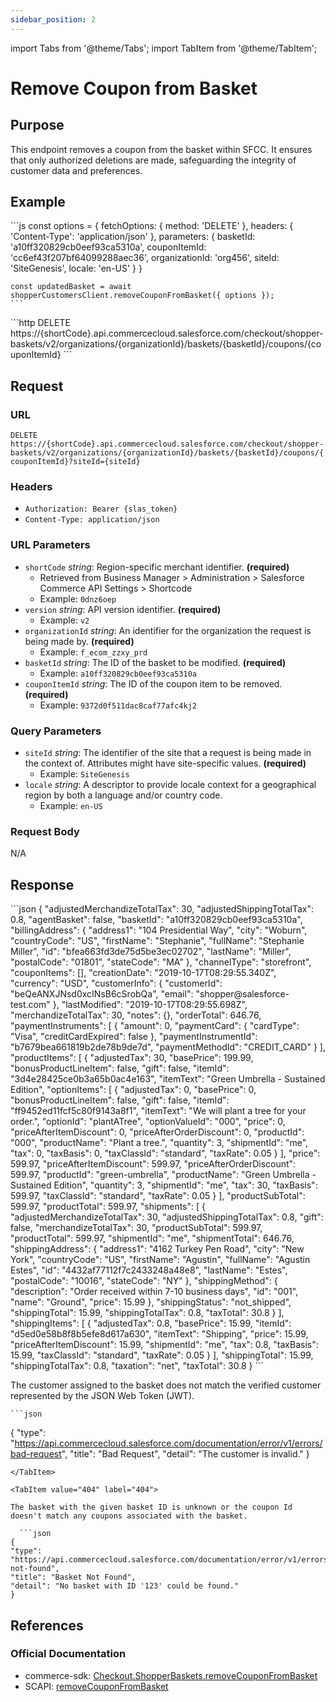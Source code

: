 ```yaml
---
sidebar_position: 2
---
```


import Tabs from '@theme/Tabs';
import TabItem from '@theme/TabItem';

# Remove Coupon from Basket

## Purpose

This endpoint removes a coupon from the basket within SFCC. It ensures that only authorized deletions are made, safeguarding the integrity of customer data and preferences.

## Example

<Tabs>
  <TabItem value="commerce-sdk" label="Commerce SDK">
    ```js
    const options = {
      fetchOptions: {
        method: 'DELETE'
      },
      headers: {
        'Content-Type': 'application/json'
      },
      parameters: {
        basketId: 'a10ff320829cb0eef93ca5310a',
        couponItemId: 'cc6ef43f207bf64099288aec36',
        organizationId: 'org456',
        siteId: 'SiteGenesis',
        locale: 'en-US'
      }
    }

    const updatedBasket = await shopperCustomersClient.removeCouponFromBasket({ options });
    ```
  </TabItem>
  <TabItem value="scapi" label="SCAPI">
    ```http
    DELETE https://{shortCode}.api.commercecloud.salesforce.com/checkout/shopper-baskets/v2/organizations/{organizationId}/baskets/{basketId}/coupons/{couponItemId}
    ```
  </TabItem>
</Tabs>

## Request

### URL

``DELETE https://{shortCode}.api.commercecloud.salesforce.com/checkout/shopper-baskets/v2/organizations/{organizationId}/baskets/{basketId}/coupons/{couponItemId}?siteId={siteId}``

### Headers
- ``Authorization: Bearer {slas_token}``
- ``Content-Type: application/json``

### URL Parameters

- ``shortCode`` *string*: Region-specific merchant identifier. **(required)**
  - Retrieved from Business Manager > Administration > Salesforce Commerce API Settings > Shortcode
  - Example: ``0dnz6oep``
- ``version`` *string*: API version identifier. **(required)**
  - Example: `v2`
- ``organizationId`` *string*: An identifier for the organization the request is being made by. **(required)**
  - Example: `f_ecom_zzxy_prd`
- ``basketId`` *string*: The ID of the basket to be modified. **(required)**
  - Example: `a10ff320829cb0eef93ca5310a`
- ``couponItemId`` *string*: The ID of the coupon item to be removed. **(required)**
  - Example: `9372d0f511dac8caf77afc4kj2`

### Query Parameters

- ``siteId`` *string*: The identifier of the site that a request is being made in the context of. Attributes might have site-specific values. **(required)**
  - Example: `SiteGenesis`
- ``locale`` *string*: A descriptor to provide locale context for a geographical region by both a language and/or country code. 
  - Example: `en-US`

### Request Body

N/A

## Response

<Tabs>
  <TabItem value="200" label="200">
  ```json
  {
    "adjustedMerchandizeTotalTax": 30,
    "adjustedShippingTotalTax": 0.8,
    "agentBasket": false,
    "basketId": "a10ff320829cb0eef93ca5310a",
    "billingAddress": {
      "address1": "104 Presidential Way",
      "city": "Woburn",
      "countryCode": "US",
      "firstName": "Stephanie",
      "fullName": "Stephanie Miller",
      "id": "bfea663fd3de75d5be3ec02702",
      "lastName": "Miller",
      "postalCode": "01801",
      "stateCode": "MA"
    },
    "channelType": "storefront",
    "couponItems": [],
    "creationDate": "2019-10-17T08:29:55.340Z",
    "currency": "USD",
    "customerInfo": {
      "customerId": "beQeANXJNsd0xcINsB6cSrobQa",
      "email": "shopper@salesforce-test.com"
    },
    "lastModified": "2019-10-17T08:29:55.698Z",
    "merchandizeTotalTax": 30,
    "notes": {},
    "orderTotal": 646.76,
    "paymentInstruments": [
      {
        "amount": 0,
        "paymentCard": {
          "cardType": "Visa",
          "creditCardExpired": false
        },
        "paymentInstrumentId": "b7679bea661819b2de78b9de7d",
        "paymentMethodId": "CREDIT_CARD"
      }
    ],
    "productItems": [
      {
        "adjustedTax": 30,
        "basePrice": 199.99,
        "bonusProductLineItem": false,
        "gift": false,
        "itemId": "3d4e28425ce0b3a65b0ac4e163",
        "itemText": "Green Umbrella - Sustained Edition",
        "optionItems": [
          {
            "adjustedTax": 0,
            "basePrice": 0,
            "bonusProductLineItem": false,
            "gift": false,
            "itemId": "ff9452ed11fcf5c80f9143a8f1",
            "itemText": "We will plant a tree for your order.",
            "optionId": "plantATree",
            "optionValueId": "000",
            "price": 0,
            "priceAfterItemDiscount": 0,
            "priceAfterOrderDiscount": 0,
            "productId": "000",
            "productName": "Plant a tree.",
            "quantity": 3,
            "shipmentId": "me",
            "tax": 0,
            "taxBasis": 0,
            "taxClassId": "standard",
            "taxRate": 0.05
          }
        ],
        "price": 599.97,
        "priceAfterItemDiscount": 599.97,
        "priceAfterOrderDiscount": 599.97,
        "productId": "green-umbrella",
        "productName": "Green Umbrella - Sustained Edition",
        "quantity": 3,
        "shipmentId": "me",
        "tax": 30,
        "taxBasis": 599.97,
        "taxClassId": "standard",
        "taxRate": 0.05
      }
    ],
    "productSubTotal": 599.97,
    "productTotal": 599.97,
    "shipments": [
      {
        "adjustedMerchandizeTotalTax": 30,
        "adjustedShippingTotalTax": 0.8,
        "gift": false,
        "merchandizeTotalTax": 30,
        "productSubTotal": 599.97,
        "productTotal": 599.97,
        "shipmentId": "me",
        "shipmentTotal": 646.76,
        "shippingAddress": {
          "address1": "4162 Turkey Pen Road",
          "city": "New York",
          "countryCode": "US",
          "firstName": "Agustin",
          "fullName": "Agustin Estes",
          "id": "4432af77112f7c2433248a48e8",
          "lastName": "Estes",
          "postalCode": "10016",
          "stateCode": "NY"
        },
        "shippingMethod": {
          "description": "Order received within 7-10 business days",
          "id": "001",
          "name": "Ground",
          "price": 15.99
        },
        "shippingStatus": "not_shipped",
        "shippingTotal": 15.99,
        "shippingTotalTax": 0.8,
        "taxTotal": 30.8
      }
    ],
    "shippingItems": [
        {
            "adjustedTax": 0.8,
            "basePrice": 15.99,
            "itemId": "d5ed0e58b8f8b5efe8d617a630",
            "itemText": "Shipping",
            "price": 15.99,
            "priceAfterItemDiscount": 15.99,
            "shipmentId": "me",
            "tax": 0.8,
            "taxBasis": 15.99,
            "taxClassId": "standard",
            "taxRate": 0.05
        }
        ],
        "shippingTotal": 15.99,
        "shippingTotalTax": 0.8,
        "taxation": "net",
        "taxTotal": 30.8
    }
  ```
  </TabItem>
  <TabItem value="400" label="400">

  The customer assigned to the basket does not match the verified customer represented by the JSON Web Token (JWT).

    ```json
   {
  "type": "https://api.commercecloud.salesforce.com/documentation/error/v1/errors/bad-request",
  "title": "Bad Request",
  "detail": "The customer is invalid."
}

  ```
  </TabItem>

  <TabItem value="404" label="404">

  The basket with the given basket ID is unknown or the coupon Id doesn't match any coupons associated with the basket.

    ```json
{
  "type": "https://api.commercecloud.salesforce.com/documentation/error/v1/errors/basket-not-found",
  "title": "Basket Not Found",
  "detail": "No basket with ID '123' could be found."
}
  ```
  </TabItem>
</Tabs>

## References

### Official Documentation
- commerce-sdk: [Checkout.ShopperBaskets.removeCouponFromBasket](https://salesforcecommercecloud.github.io/commerce-sdk/classes/checkout.shopperbaskets.html#removecouponfrombasket)
- SCAPI: [removeCouponFromBasket](https://developer.salesforce.com/docs/commerce/commerce-api/references/shopper-baskets-v2?meta=removeCouponFromBasket)

